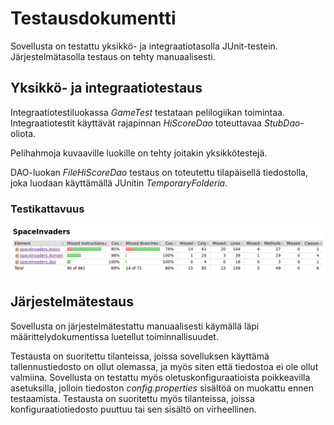 # Testausdokumentti

Sovellusta on testattu yksikkö- ja integraatiotasolla JUnit-testein. Järjestelmätasolla testaus on tehty manuaalisesti.

## Yksikkö- ja integraatiotestaus

Integraatiotestiluokassa _GameTest_ testataan pelilogiikan toimintaa. Integraatiotestit käyttävät rajapinnan _HiScoreDao_ toteuttavaa _StubDao_-oliota.

Pelihahmoja kuvaaville luokille on tehty joitakin yksikkötestejä.

DAO-luokan _FileHiScoreDao_ testaus on toteutettu tilapäisellä tiedostolla, joka luodaan käyttämällä JUnitin _TemporaryFolderia_.

### Testikattavuus

<img src="https://raw.githubusercontent.com/behindthegroove/ot-harjoitustyo-s20/master/dokumentaatio/kuvat/testikattavuus.png">

## Järjestelmätestaus

Sovellusta on järjestelmätestattu manuaalisesti käymällä läpi määrittelydokumentissa luetellut toiminnallisuudet.

Testausta on suoritettu tilanteissa, joissa sovelluksen käyttämä tallennustiedosto on ollut olemassa, ja myös siten että tiedostoa ei ole ollut valmiina. Sovellusta on testattu myös oletuskonfiguraatioista poikkeavilla asetuksilla, jolloin tiedoston _config.properties_ sisältöä on muokattu ennen testaamista. Testausta on suoritettu myös tilanteissa, joissa konfiguraatiotiedosto puuttuu tai sen sisältö on virheellinen.
